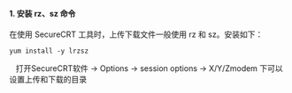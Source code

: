 
#### 1. 安装 rz、sz 命令

在使用 SecureCRT 工具时，上传下载文件一般使用 rz 和 sz。安装如下：

```
yum install -y lrzsz
```

   打开SecureCRT软件 -> Options -> session options -> X/Y/Zmodem 下可以设置上传和下载的目录

